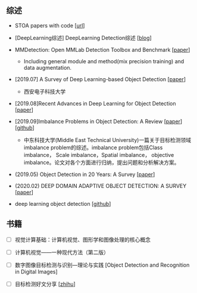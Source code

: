 ## 综述

- STOA papers with code [[url](https://paperswithcode.com/sota/object-detection-on-coco)]
- [DeepLearning综述] DeepLearning Detection综述 [[blog](https://bryce1010.blog.csdn.net/article/details/103892627)]
- MMDetection: Open MMLab Detection Toolbox and Benchmark [[paper](https://arxiv.org/pdf/1906.07155.pdf)]
  - Including general module and method(mix precision training) and data augmentation.

- [2019.07] A Survey of Deep Learning-based Object Detection [[paper](https://arxiv.org/pdf/1907.09408.pdf)]
  - 西安电子科技大学
- [2019.08]Recent Advances in Deep Learning for Object Detection [[paper](https://arxiv.org/pdf/1908.03673.pdf)]

- [2019.09]Imbalance Problems in Object Detection: A Review [[paper](https://arxiv.org/pdf/1909.00169.pdf)] [[github](https://github.com/kemaloksuz/ObjectDetectionImbalance)]
  - 中东科技大学(Middle East Technical University)一篇关于目标检测领域imbalance problem的综述。imbalance problem包括Class imbalance， Scale imbalance，Spatial imbalance， objective imbalance。论文对各个方面进行归纳，提出问题和分析解决方案。
- (2019.05) Object Detection in 20 Years: A Survey [[paper](https://arxiv.org/pdf/1905.05055.pdf)]
- (2020.02) DEEP DOMAIN ADAPTIVE OBJECT DETECTION: A SURVEY [[paper](https://arxiv.org/ftp/arxiv/papers/2002/2002.06797.pdf)]
- deep learning object detection [[github](https://github.com/hoya012/deep_learning_object_detection)]

## 书籍

- [ ] 视觉计算基础：计算机视觉、图形学和图像处理的核心概念
- [ ] 计算机视觉――一种现代方法（第二版）
- [ ] 数字图像目标检测与识别―理论与实践 [Object Detection and Recognition in Digital Images]
- [ ] 目标检测好文分享 [[zhihu](https://zhuanlan.zhihu.com/p/140036646)]

